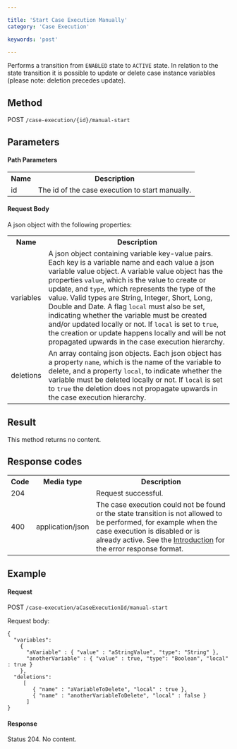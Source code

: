 ```yaml
---

title: 'Start Case Execution Manually'
category: 'Case Execution'

keywords: 'post'

---
```


Performs a transition from <code>ENABLED</code> state to <code>ACTIVE</code> state. In relation to the state transition it is possible to update or delete case instance variables (please note: deletion precedes update).

Method
------

POST `/case-execution/{id}/manual-start`


Parameters
----------

#### Path Parameters

<table class="table table-striped">
  <tr>
    <th>Name</th>
    <th>Description</th>
  </tr>
  <tr>
    <td>id</td>
    <td>The id of the case execution to start manually.</td>
  </tr>
</table>


#### Request Body

A json object with the following properties:

<table class="table table-striped">
  <tr>
    <th>Name</th>
    <th>Description</th>
  </tr>
  <tr>
    <td>variables</td>
    <td>A json object containing variable key-value pairs. Each key is a variable name and each value a json variable value object.
    A variable value object has the properties <code>value</code>, which is the value to create or update, and <code>type</code>, which represents the type of the value. Valid types are String, Integer, Short, Long, Double and Date. A flag <code>local</code> must also be set, indicating whether the variable must be created and/or updated locally or not. If <code>local</code> is set to <code>true</code>, the creation or update happens locally and will be not propagated upwards in the case execution hierarchy.</td>
  </tr>
  <tr>
    <td>deletions</td>
    <td>An array containg json objects. Each json object has a property <code>name</code>, which is the name of the variable to delete, and a property <code>local</code>, to indicate whether the variable must be deleted locally or not. If <code>local</code> is set to <code>true</code> the deletion does not propagate upwards in the case execution hierarchy.</td>
  </tr>
</table>


Result
------

This method returns no content.


Response codes
--------------

<table class="table table-striped">
  <tr>
    <th>Code</th>
    <th>Media type</th>
    <th>Description</th>
  </tr>
  <tr>
    <td>204</td>
    <td></td>
    <td>Request successful.</td>
  </tr>
  <tr>
    <td>400</td>
    <td>application/json</td>
    <!-- At the moment it is not possible to distinguish between case execution not found, transition not allowed etc. Becausea ProcessEngineException is always thrown. -->
    <td>The case execution could not be found or the state transition is not allowed to be performed, for example when the case execution is disabled or is already active. See the <a href="ref:#overview-introduction">Introduction</a> for the error response format.</td>
  </tr>
</table>

Example
-------

#### Request

POST `/case-execution/aCaseExecutionId/manual-start`

Request body:

    {
      "variables":
        {
          "aVariable" : { "value" : "aStringValue", "type": "String" },
          "anotherVariable" : { "value" : true, "type": "Boolean", "local" : true }
        },
      "deletions":
         [
            { "name" : "aVariableToDelete", "local" : true },
            { "name" : "anotherVariableToDelete", "local" : false }
          ]
    }

#### Response

Status 204. No content.
